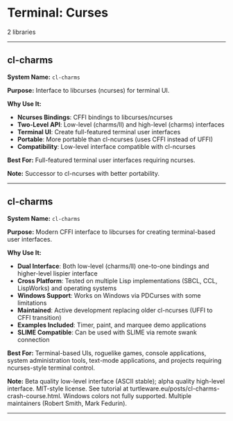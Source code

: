 # Terminal: Curses

2 libraries

---

## cl-charms

**System Name:** `cl-charms`

**Purpose:** Interface to libcurses (ncurses) for terminal UI.

**Why Use It:**
- **Ncurses Bindings**: CFFI bindings to libcurses/ncurses
- **Two-Level API**: Low-level (charms/ll) and high-level (charms) interfaces
- **Terminal UI**: Create full-featured terminal user interfaces
- **Portable**: More portable than cl-ncurses (uses CFFI instead of UFFI)
- **Compatibility**: Low-level interface compatible with cl-ncurses

**Best For:** Full-featured terminal user interfaces requiring ncurses.

**Note:** Successor to cl-ncurses with better portability.

---


## cl-charms

**System Name:** `cl-charms`

**Purpose:** Modern CFFI interface to libcurses for creating terminal-based user interfaces.

**Why Use It:**
- **Dual Interface**: Both low-level (charms/ll) one-to-one bindings and higher-level lispier interface
- **Cross Platform**: Tested on multiple Lisp implementations (SBCL, CCL, LispWorks) and operating systems
- **Windows Support**: Works on Windows via PDCurses with some limitations
- **Maintained**: Active development replacing older cl-ncurses (UFFI to CFFI transition)
- **Examples Included**: Timer, paint, and marquee demo applications
- **SLIME Compatible**: Can be used with SLIME via remote swank connection

**Best For:** Terminal-based UIs, roguelike games, console applications, system administration tools, text-mode applications, and projects requiring ncurses-style terminal control.

**Note:** Beta quality low-level interface (ASCII stable); alpha quality high-level interface. MIT-style license. See tutorial at turtleware.eu/posts/cl-charms-crash-course.html. Windows colors not fully supported. Multiple maintainers (Robert Smith, Mark Fedurin).

---


